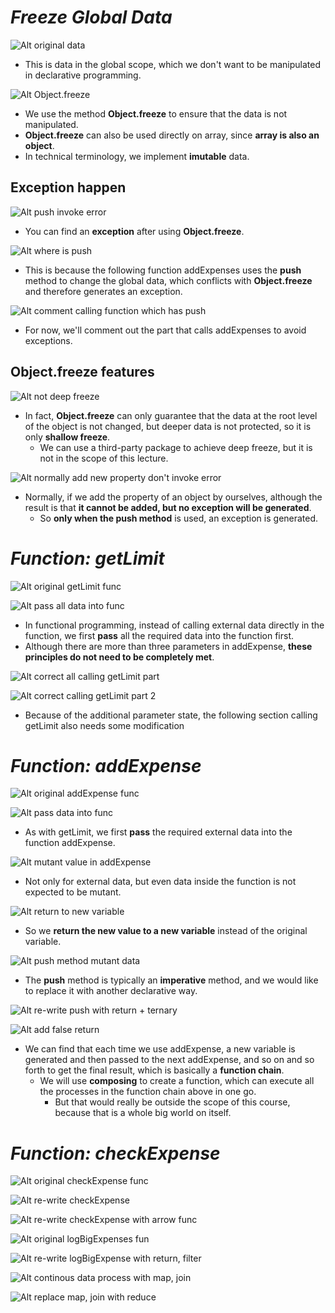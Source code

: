 # **_Freeze Global Data_**

![Alt original data ](pic/bandicam%202022-09-25%2014-25-52-955.jpg)

- This is data in the global scope, which we don't want to be manipulated in declarative programming.

![Alt Object.freeze ](pic/bandicam%202022-09-25%2014-27-09-778.jpg)

- We use the method **Object.freeze** to ensure that the data is not manipulated.
- **Object.freeze** can also be used directly on array, since **array is also an object**.
- In technical terminology, we implement **imutable** data.

## **Exception happen**

![Alt push invoke error ](pic/bandicam%202022-09-25%2014-27-27-858.jpg)

- You can find an **exception** after using **Object.freeze**.

![Alt where is push ](pic/bandicam%202022-09-25%2014-28-53-524.jpg)

- This is because the following function addExpenses uses the **push** method to change the global data, which conflicts with **Object.freeze** and therefore generates an exception.

![Alt comment calling function which has push ](pic/bandicam%202022-09-25%2014-29-25-692.jpg)

- For now, we'll comment out the part that calls addExpenses to avoid exceptions.

## **Object.freeze features**

![Alt not deep freeze ](pic/bandicam%202022-09-25%2014-31-43-207.jpg)

- In fact, **Object.freeze** can only guarantee that the data at the root level of the object is not changed, but deeper data is not protected, so it is only **shallow freeze**.
  - We can use a third-party package to achieve deep freeze, but it is not in the scope of this lecture.

![Alt normally add new property don't invoke error ](pic/bandicam%202022-09-25%2014-33-57-378.jpg)

- Normally, if we add the property of an object by ourselves, although the result is that **it cannot be added, but no exception will be generated**.
  - So **only when the push method** is used, an exception is generated.

# **_Function: getLimit_**

![Alt original getLimit func ](pic/bandicam%202022-09-25%2014-35-16-326.jpg)

![Alt pass all data into func ](pic/bandicam%202022-09-25%2014-36-52-552.jpg)

- In functional programming, instead of calling external data directly in the function, we first **pass** all the required data into the function first.
- Although there are more than three parameters in addExpense, **these principles do not need to be completely met**.

![Alt correct all calling getLimit part ](pic/bandicam%202022-09-25%2014-37-29-981.jpg)

![Alt correct calling getLimit part 2 ](pic/bandicam%202022-09-25%2014-40-38-024.jpg)

- Because of the additional parameter state, the following section calling getLimit also needs some modification

# **_Function: addExpense_**

![Alt original addExpense func ](pic/bandicam%202022-09-25%2014-41-54-476.jpg)

![Alt pass data into func ](pic/bandicam%202022-09-25%2014-45-14-144.jpg)

- As with getLimit, we first **pass** the required external data into the function addExpense.

![Alt mutant value in addExpense ](pic/bandicam%202022-09-25%2014-46-18-711.jpg)

- Not only for external data, but even data inside the function is not expected to be mutant.

![Alt return to new variable ](pic/bandicam%202022-09-25%2014-48-23-869.jpg)

- So we **return the new value to a new variable** instead of the original variable.

![Alt push method mutant data ](pic/bandicam%202022-09-25%2014-49-49-777.jpg)

- The **push** method is typically an **imperative** method, and we would like to replace it with another declarative way.

![Alt re-write push with return + ternary ](pic/bandicam%202022-09-25%2015-02-50-436.jpg)

![Alt add false return ](pic/bandicam%202022-09-25%2015-09-38-984.jpg)

- We can find that each time we use addExpense, a new variable is generated and then passed to the next addExpense, and so on and so forth to get the final result, which is basically a **function chain**.
  - We will use **composing** to create a function, which can execute all the processes in the function chain above in one go.
    - But that would really be outside the scope of this course, because that is a whole big world on itself.

# **_Function: checkExpense_**

![Alt original checkExpense func ](pic/bandicam%202022-09-25%2015-12-45-064.jpg)

![Alt re-write checkExpense ](pic/bandicam%202022-09-25%2015-23-21-449.jpg)

![Alt re-write checkExpense with arrow func ](pic/bandicam%202022-09-25%2015-25-51-914.jpg)

![Alt original logBigExpenses fun ](pic/bandicam%202022-09-25%2015-27-53-278.jpg)

![Alt re-write logBigExpense with return, filter ](pic/bandicam%202022-09-25%2015-33-25-058.jpg)

![Alt continous data process with map, join ](pic/bandicam%202022-09-25%2015-35-09-189.jpg)

![Alt replace map, join with reduce ](pic/bandicam%202022-09-25%2015-40-55-040.jpg)
